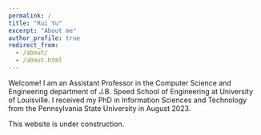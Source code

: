 ```yaml
---
permalink: /
title: "Rui Yu"
excerpt: "About me"
author_profile: true
redirect_from: 
  - /about/
  - /about.html
---
```

Welcome! I am an Assistant Professor in the Computer Science and Engineering department of J.B. Speed School of Engineering at University of Louisville. I received my PhD in Information Sciences and Technology from the Pennsylvania State University in August 2023.

This website is under construction.
